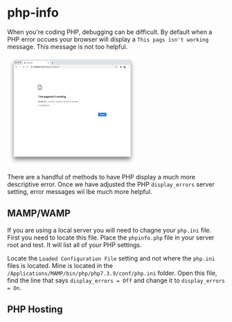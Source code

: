 # php-info

When you're coding PHP, debugging can be difficult. By default when a PHP error occues your browser will display a `This pags isn't working` message. This message is not too helpful. 

<img src="https://github.com/codeadamca/php-info/blob/master/php-default-error.png?raw=true " width="300">

There are a handful of methods to have PHP display a much more descriptive error. Once we have adjusted the PHP `display_errors` server setting, error messages wil lbe much more helpful.

## MAMP/WAMP

If you are using a local server you will need to chagne your `php.ini` file. First you need to locate this file. Place the `phpinfo.php` file in your server root and test. It will list all of your PHP settings. 

Locate the `Loaded Configuration File` setting and not where the `php.ini` files is located. Mine is located in the `/Applications/MAMP/bin/php/php7.3.9/conf/php.ini` folder. Open this file, find the line that says `display_errors = Off` and change it to `display_errors = On`.

## PHP Hosting
